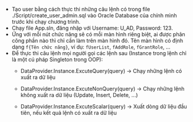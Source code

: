 - Tạo user bằng cách thực thi những câu lệnh có trong file ./Script/create_user_admin.sql vào Oracle Database của chính mình trước khi chạy chương trình.
- Chạy file App.sln, đăng nhập với Username: U_AD, Password: 123.
- Ứng với mỗi nút chức năng sẽ có mỗi màn hình riêng biệt, ai được phân công phần nào thì chỉ cần làm trên màn hình đó. Tên màn hình có định dạng `f{Tên chức năng}`, ví dụ: `fUserList`, `fAddRole`, `fGrantRole`, ...
- Để thực thi câu lệnh mọi người gọi các lệnh sau (Instance trong lệnh chỉ là một cú pháp Singleton trong OOP): 
    + DataProvider.Instance.ExcuteQuery(query) $\to$ Chạy những lệnh có xuất ra dữ liệu 

    + DataProvider.Instance.ExcuteNonQuery(query) $\to$ Chạy những lệnh không xuất ra dữ liệu (Update, Insert, Delete, ...)

    + DataProvider.Instance.ExcuteScalar(query) $\to$ Xuất dòng dữ liệu đầu tiên, nếu kết quả lệnh có xuất ra dữ liệu
